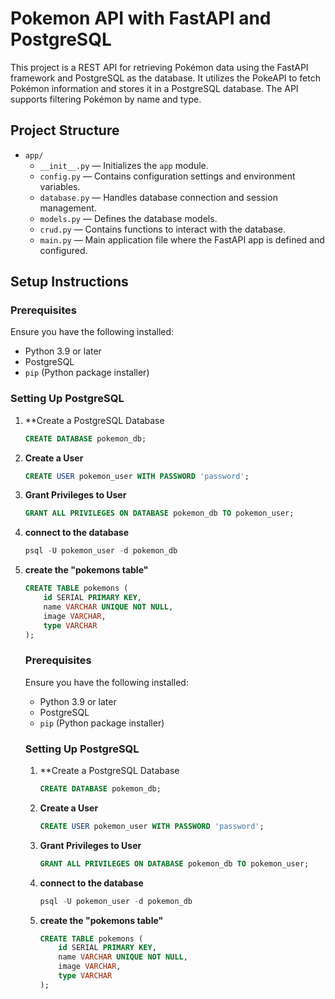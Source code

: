 # Pokemon API with FastAPI and PostgreSQL

This project is a REST API for retrieving Pokémon data using the FastAPI framework and PostgreSQL as the database. It utilizes the PokeAPI to fetch Pokémon information and stores it in a PostgreSQL database. The API supports filtering Pokémon by name and type.

## Project Structure

- `app/`
  - `__init__.py` — Initializes the `app` module.
  - `config.py` — Contains configuration settings and environment variables.
  - `database.py` — Handles database connection and session management.
  - `models.py` — Defines the database models.
  - `crud.py` — Contains functions to interact with the database.
  - `main.py` — Main application file where the FastAPI app is defined and configured.

## Setup Instructions

### Prerequisites

Ensure you have the following installed:

- Python 3.9 or later
- PostgreSQL
- `pip` (Python package installer)

### Setting Up PostgreSQL

1. **Create a PostgreSQL Database

   ```sql
   CREATE DATABASE pokemon_db;
   ```
2. **Create a User**

   ```sql
   CREATE USER pokemon_user WITH PASSWORD 'password';
   ```
3. **Grant Privileges to User**

   ```sql
   GRANT ALL PRIVILEGES ON DATABASE pokemon_db TO pokemon_user;
   ```
4. **connect to the database**

   ```sql
   psql -U pokemon_user -d pokemon_db
   ```
5. **create the "pokemons table"**

   ```sql
   CREATE TABLE pokemons (
       id SERIAL PRIMARY KEY,
       name VARCHAR UNIQUE NOT NULL,
       image VARCHAR,
       type VARCHAR
   );
   ```
   ### Prerequisites

   Ensure you have the following installed:


   - Python 3.9 or later
   - PostgreSQL
   - `pip` (Python package installer)

   ### Setting Up PostgreSQL

   1. **Create a PostgreSQL Database

      ```sql
      CREATE DATABASE pokemon_db;
      ```
   2. **Create a User**

      ```sql
      CREATE USER pokemon_user WITH PASSWORD 'password';
      ```
   3. **Grant Privileges to User**

      ```sql
      GRANT ALL PRIVILEGES ON DATABASE pokemon_db TO pokemon_user;
      ```
   4. **connect to the database**

      ```sql
      psql -U pokemon_user -d pokemon_db
      ```
   5. **create the "pokemons table"**

      ```sql
      CREATE TABLE pokemons (
          id SERIAL PRIMARY KEY,
          name VARCHAR UNIQUE NOT NULL,
          image VARCHAR,
          type VARCHAR
      );
      ```
